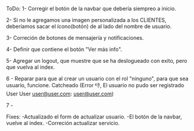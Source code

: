 ToDo: 1- Corregir el botón de la navbar que debería siempreo a inicio.

2- Si no le agregamos una imagen personalizada a los CLIENTES, deberíamos sacar el ícono(botón) de al lado del nombre de usuario.

3- Correción de botones de mensajería y notificaciones.

4- Definir que contiene el botón "Ver más info".

5- Agregar un logout, que muestre que se ha deslogueado con exito, pero que vuelva al index.

6 - Reparar para que al crear un usuario con el rol "ninguno", para que sea usuario, funcione. Catcheado (Error 👎, El usuario no pudo ser registrado User User user@user.com: user@user.com)

7 -

Fixes: -Actualizado el form de actualizar usuario. -El botón de la navbar, vuelve al index. -Correción actualizar servicio.